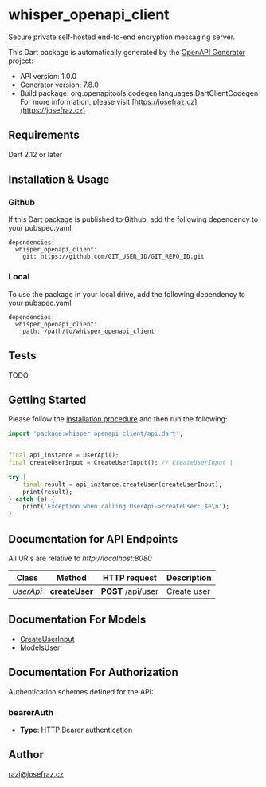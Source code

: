 # whisper_openapi_client
Secure private self-hosted end-to-end encryption messaging server.

This Dart package is automatically generated by the [OpenAPI Generator](https://openapi-generator.tech) project:

- API version: 1.0.0
- Generator version: 7.8.0
- Build package: org.openapitools.codegen.languages.DartClientCodegen
For more information, please visit [https://josefraz.cz](https://josefraz.cz)

## Requirements

Dart 2.12 or later

## Installation & Usage

### Github
If this Dart package is published to Github, add the following dependency to your pubspec.yaml
```
dependencies:
  whisper_openapi_client:
    git: https://github.com/GIT_USER_ID/GIT_REPO_ID.git
```

### Local
To use the package in your local drive, add the following dependency to your pubspec.yaml
```
dependencies:
  whisper_openapi_client:
    path: /path/to/whisper_openapi_client
```

## Tests

TODO

## Getting Started

Please follow the [installation procedure](#installation--usage) and then run the following:

```dart
import 'package:whisper_openapi_client/api.dart';


final api_instance = UserApi();
final createUserInput = CreateUserInput(); // CreateUserInput | 

try {
    final result = api_instance.createUser(createUserInput);
    print(result);
} catch (e) {
    print('Exception when calling UserApi->createUser: $e\n');
}

```

## Documentation for API Endpoints

All URIs are relative to *http://localhost:8080*

Class | Method | HTTP request | Description
------------ | ------------- | ------------- | -------------
*UserApi* | [**createUser**](doc//UserApi.md#createuser) | **POST** /api/user | Create user


## Documentation For Models

 - [CreateUserInput](doc//CreateUserInput.md)
 - [ModelsUser](doc//ModelsUser.md)


## Documentation For Authorization


Authentication schemes defined for the API:
### bearerAuth

- **Type**: HTTP Bearer authentication


## Author

razj@josefraz.cz


